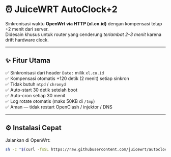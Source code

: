# ⏰ JuiceWRT AutoClock+2

Sinkronisasi waktu **OpenWrt via HTTP (xl.co.id)** dengan kompensasi tetap +2 menit dari server.  
Didesain khusus untuk router yang cenderung *terlambat 2–3 menit* karena drift hardware clock.

---

## ✨ Fitur Utama
✅ Sinkronisasi dari header `Date:` milik `xl.co.id`  
✅ Kompensasi otomatis +120 detik (2 menit) setiap sinkron  
✅ Tidak butuh `ntpd` / `chronyd`  
✅ Auto-start 30 detik setelah boot  
✅ Auto-cron setiap 30 menit  
✅ Log rotate otomatis (maks 50KB di `/tmp`)  
✅ Aman — tidak restart OpenClash / injektor / DNS  

---

## ⚙️ Instalasi Cepat
Jalankan di OpenWrt:
```bash
sh -c "$(curl -fsSL https://raw.githubusercontent.com/juicewrt/autoclock-plus2/main/install.sh)"
